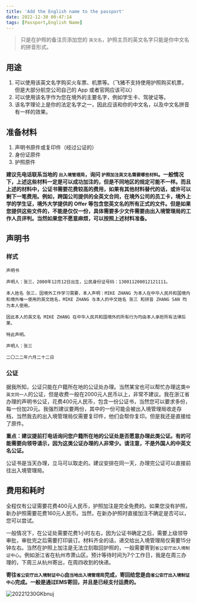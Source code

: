```yaml
---
title: 'Add the English name to the passport'
date: 2022-12-30 00:47:14
tags: [Passport,English Name]
---
```

> 只是在护照的备注页添加您的 `英文名`，护照主页的英文名字只能是你中文名的拼音形式。

## 用途
1. 可以使用该英文名字购买火车票、机票等。（飞猪不支持使用护照购买机票，但是大部分航空公司自己的 App 或者官网应该可以）
2. 可以使用该名字作为您在境外的主要名字，例如学生卡、驾驶证等。
3. 该名字理论上是你的法定名字之一，因此应该和你的中文名，以及中文名拼音有一样的效果。

## 准备材料
1. 声明书原件或复印件（经过公证的）
2. 身份证原件
3. 护照原件

**建议先电话联系当地的 `出入境管理局`，询问 `护照加注英文名需要哪些材料`。一般情况下，上述这些材料一定是可以成功加注的，但是不同地区的规定可能不一样。而且上述的材料中，公证书需要花费较高的费用，如果有其他材料替代的话，或许可以剩下一笔费用。例如，跨国公司提供的全英文合同，在境外公司的员工卡，境外上学的学生证，境外大学提供的 Offer 等包含您英文名的所有正式的文件。但是如果您提供这些文件的，不能是仅仅一份，具体需要多少文件需要由出入境管理局的工作人员评判。当然如果您不愿意麻烦，可以按照上述材料准备。**

## 声明书
### 样式
```
声明书

声明人：张三，2000年12月12日出生，公民身份证号码：130011200012121111。

本人姓名 张三，因境外工作学习需要，本人声明：MIKE ZHANG 为本人在中华人民共和国境内和境外唯一使用的英文姓名，MIKE ZHANG 与本人的中文姓名 张三 和拼音 ZHANG SAN 均为本人使用。

因此本人的英文名 MIKE ZHANG 在中华人民共和国境外的所有行为均由本人承担所有法律后果。

特此声明。

声明人：张三

二〇二二年六月二十二日
```
### 公证
据我所知，公证只能在户籍所在地的公证处办理。当然某宝也可以帮忙办理这类`中英文同一人`的公证，但是收费一般在2000元人民币以上，非常不建议。我在浙江省办理的声明书公证，花费400元人民币，包含一份公证书，当然您可以要求多份，每一份加20元。我强烈建议要两份，其中的一份可能会被出入境管理局收走存档，当然我去的出入境管理局仅需要复印件，他们会帮你复印。但是我还是直接给了原件。

**重点：建议提前打电话询问您户籍所在地的公证处是否愿意办理此类公证。有的可能需要向领导请示，因为这类公证办理的人非常少。请注意，不是外国人的中英文名公证。**

公证书是当天办理，立马可以取走的。建议安排在同一天，办理完公证可以直接前往出入境管理局。

## 费用和耗时
全程仅有公证需要花费400元人民币，护照加注是完全免费的。如果您没有护照，新办护照需要花费160元人民币。当然，在新办护照时直接加注不确定是否可以，您可以尝试。

一般情况下，在公证处需要花费1小时左右，因为公证书确定之后，需要上级领导审批，审批完之后需要打印装订。材料齐全的话，递交给出入境管理局仅需要15分钟左右。当然在护照上加注是无法立刻取回护照的，一般需要寄到`省公安厅出入境制证中心`。例如浙江省在杭州市萧山区。预计等待时间为7个工作日，我是在周三办理的，下周三从杭州寄出，在周四收到的快递。

**寄往`省公安厅出入境制证中心`由`当地出入境管理局`完成，寄回给您是由`省公安厅出入境制证中心`完成。一般是通过EMS寄回，并且是已经支付运费的。**

![20221230GKbnuj](https://r2.qwq.mx/blog/20221230GKbnuj.jpg)